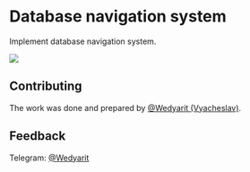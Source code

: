 # Database navigation system
Implement database navigation system.

![](https://i.imgur.com/83y0POt.gif)

## Contributing
The work was done and prepared by [@Wedyarit (Vyacheslav)](https://github.com/Wedyarit).

## Feedback
Telegram: [@Wedyarit](https://t.me/Wedyarit)